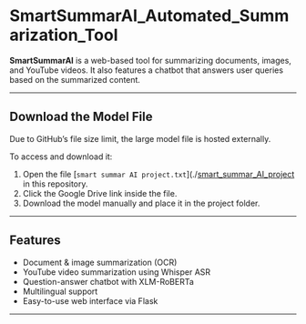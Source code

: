# SmartSummarAI_Automated_Summarization_Tool

**SmartSummarAI** is a web-based tool for summarizing documents, images, and YouTube videos. It also features a chatbot that answers user queries based on the summarized content.

---

## Download the Model File

Due to GitHub’s file size limit, the large model file is hosted externally.

To access and download it:

1. Open the file [`smart summar AI project.txt`](./[smart_summar_AI_project](https://github.com/Vaishnavipara/SmartSummarAI_Automated_Summarization_Tool/blob/main/smart%20summar%20AI%20project.txt) in this repository.
2. Click the Google Drive link inside the file.
3. Download the model manually and place it in the project folder.

---

##  Features

- Document & image summarization (OCR)
- YouTube video summarization using Whisper ASR
- Question-answer chatbot with XLM-RoBERTa
- Multilingual support
- Easy-to-use web interface via Flask

---


